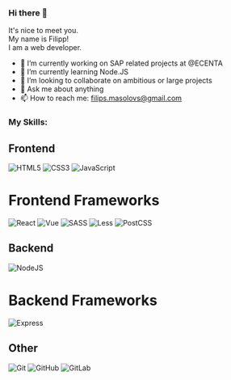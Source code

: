 ### Hi there 👋

It's nice to meet you.\
My name is Filipp!\
I am a web developer.

- 🔭 I’m currently working on SAP related projects at @ECENTA
- 🌱 I’m currently learning Node.JS
- 👯 I’m looking to collaborate on ambitious or large projects
- 💬 Ask me about anything
- 📫 How to reach me: filips.masolovs@gmail.com

### My Skills:

## Frontend
![HTML5](https://img.shields.io/badge/-HTML5-090909?style=for-the-badge&logo=HTML5)
![CSS3](https://img.shields.io/badge/-CSS3-090909?style=for-the-badge&logo=CSS3)
![JavaScript](https://img.shields.io/badge/-JavaScript-090909?style=for-the-badge&logo=JavaScript)

# Frontend Frameworks
![React](https://img.shields.io/badge/-React-090909?style=for-the-badge&logo=react)
![Vue](https://img.shields.io/badge/-Vue-090909?style=for-the-badge&logo=Vue.js)
![SASS](https://img.shields.io/badge/-SCSS-090909?style=for-the-badge&logo=SASS)
![Less](https://img.shields.io/badge/-Less-090909?style=for-the-badge&logo=Less)
![PostCSS](https://img.shields.io/badge/-PostCSS-090909?style=for-the-badge&logo=PostCSS)

## Backend
![NodeJS](https://img.shields.io/badge/-Node.js-090909?style=for-the-badge&logo=Node.js)

# Backend Frameworks
![Express](https://img.shields.io/badge/-Express-090909?style=for-the-badge&logo=Express)

## Other
![Git](https://img.shields.io/badge/-Git-090909?style=for-the-badge&logo=Git)
![GitHub](https://img.shields.io/badge/-GitHub-090909?style=for-the-badge&logo=GitHub)
![GitLab](https://img.shields.io/badge/-GitLab-090909?style=for-the-badge&logo=GitLab)

